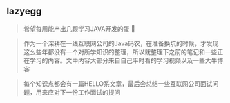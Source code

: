 ## lazyegg

> 希望每周能产出几颗学习JAVA开发的蛋 :egg:  ​​

> 作为一个深耕在一线互联网公司的Java码农，在准备换坑的时候，才发现这么些年都没有一个对所学知识的整理，所以就整理下之前的笔记和一些正在学习的内容。文中内容大部分来自自己平时看的学习视频以及一些大牛博客

> 每个知识点都会有一篇HELLO系文章，最后会总结一些互联网公司面试问题，用来应对下一份工作面试的提问









